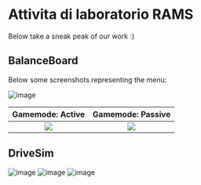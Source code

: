 # Attivita di laboratorio RAMS

Below take a sneak peak of our work :)

## BalanceBoard

Below some screenshots representing the menu:

![image](https://github.com/Attivita-di-laboratorio-RAMS/BalanceBoardMenu/assets/69402496/ce3f8a85-df29-423e-9f6b-321ce03f29e7)

Gamemode: Active                                                                                                            |  Gamemode: Passive
:------------------------------------------------------------------------------------------------------------------------:  |  :------------------------------------------------------------------------------------------------------------------------:
![](https://github.com/Attivita-di-laboratorio-RAMS/BalanceBoardMenu/assets/69402496/76efcd98-180e-4ff8-94df-7f22d8e5a7df)  |  ![](https://github.com/Attivita-di-laboratorio-RAMS/BalanceBoardMenu/assets/69402496/1a318d09-d825-4ac7-b12a-60161f218d0f)


## DriveSim
![image](https://github.com/Attivita-di-laboratorio-RAMS/DriveSimMenu/assets/150829640/34768020-001f-427b-9da6-b27454d06b63)
![image](https://github.com/Attivita-di-laboratorio-RAMS/DriveSimMenu/assets/150829640/83081684-88d2-449e-a921-4450f280b48c)
![image](https://github.com/Attivita-di-laboratorio-RAMS/DriveSimMenu/assets/150829640/85244240-28ff-447a-a880-0799306638d0)

